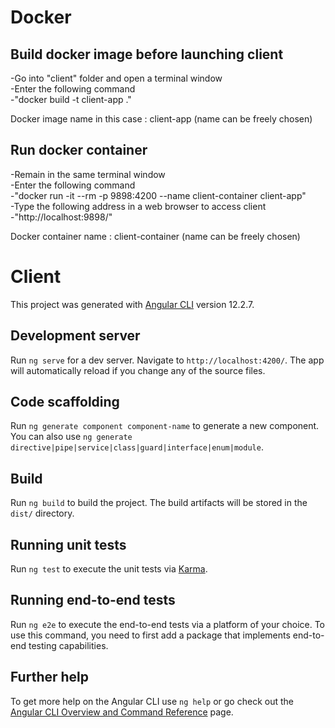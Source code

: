 # Docker
## Build docker image before launching client
-Go into "client" folder and open a terminal window  
-Enter the following command  
-"docker build -t client-app ."  

Docker image name in this case : client-app (name can be freely chosen)  

## Run docker container
-Remain in the same terminal window  
-Enter the following command  
-"docker run -it --rm -p 9898:4200 --name client-container client-app"  
-Type the following address in a web browser to access client  
-"http://localhost:9898/"  

Docker container name : client-container (name can be freely chosen)  

# Client

This project was generated with [Angular CLI](https://github.com/angular/angular-cli) version 12.2.7.

## Development server

Run `ng serve` for a dev server. Navigate to `http://localhost:4200/`. The app will automatically reload if you change any of the source files.

## Code scaffolding

Run `ng generate component component-name` to generate a new component. You can also use `ng generate directive|pipe|service|class|guard|interface|enum|module`.

## Build

Run `ng build` to build the project. The build artifacts will be stored in the `dist/` directory.

## Running unit tests

Run `ng test` to execute the unit tests via [Karma](https://karma-runner.github.io).

## Running end-to-end tests

Run `ng e2e` to execute the end-to-end tests via a platform of your choice. To use this command, you need to first add a package that implements end-to-end testing capabilities.

## Further help

To get more help on the Angular CLI use `ng help` or go check out the [Angular CLI Overview and Command Reference](https://angular.io/cli) page.
